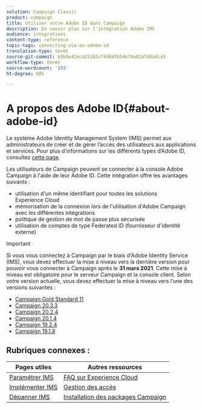 ```yaml
---
solution: Campaign Classic
product: campaign
title: Utiliser votre Adobe ID dans Campaign
description: En savoir plus sur l'intégration Adobe IMS
audience: integrations
content-type: reference
topic-tags: connecting-via-an-adobe-id
translation-type: tm+mt
source-git-commit: b5b9e42eca25193cf4d69f654e74a02afd8adca9
workflow-type: tm+mt
source-wordcount: '193'
ht-degree: 68%

---
```



# A propos des Adobe ID{#about-adobe-id}

Le système Adobe Identity Management System (IMS) permet aux administrateurs de créer et de gérer l’accès des utilisateurs aux applications et services. Pour plus d’informations sur les différents types d’Adobe ID, consultez [cette page](https://helpx.adobe.com/fr/enterprise/using/identity.html).

Les utilisateurs de Campaign peuvent se connecter à la console Adobe Campaign à l&#39;aide de leur Adobe ID. Cette intégration offre les avantages suivants :

* utilisation d&#39;un même identifiant pour toutes les solutions Experience Cloud
* mémorisation de la connexion lors de l&#39;utilisation d&#39;Adobe Campaign avec les différentes intégrations
* politique de gestion de mot de passe plus sécurisée
* utilisation de comptes de type Federated ID (fournisseur d&#39;identité externe)


>[!IMPORTANT]
>
>Si vous vous connectez à Campaign par le biais d&#39;Adobe Identity Service (IMS), vous devez effectuer la mise à niveau vers la dernière version pour pouvoir vous connecter à Campaign après le **31 mars 2021**. Cette mise à niveau est obligatoire pour le serveur Campaign et la console client. Selon votre version actuelle, vous devez effectuer la mise à niveau vers l’une des versions suivantes :
>
> * [Campaign Gold Standard 11](../../rn/using/gold-standard.md)
> * [Campaign 20.3.3](../../rn/using/latest-release.md)
> * [Campaign 20.2.4](../../rn/using/release--20-2.md)
> * [Campaign 20.1.4](../../rn/using/release--20-1.md)
> * [Campaign 19.2.4](../../rn/using/release--19-2.md)
> * [Campaign 19.1.8](../../rn/using/release--19-1.md)

>



## Rubriques connexes :

| Pages utiles | Autres ressources |
|---|---|
| [Paramétrer IMS](../../integrations/using/configuring-ims.md) | [FAQ sur Experience Cloud](https://docs.adobe.com/content/help/fr-FR/core-services/interface/manage-users-and-products/faq.html) |
| [Implémenter IMS](../../integrations/using/implementing-ims.md) | [Gestion des accès](../../platform/using/access-management.md) |
| [Dépanner IMS](../../integrations/using/ims-troubleshooting.md) | [Installation des packages Campaign](../../installation/using/installing-campaign-standard-packages.md) |
